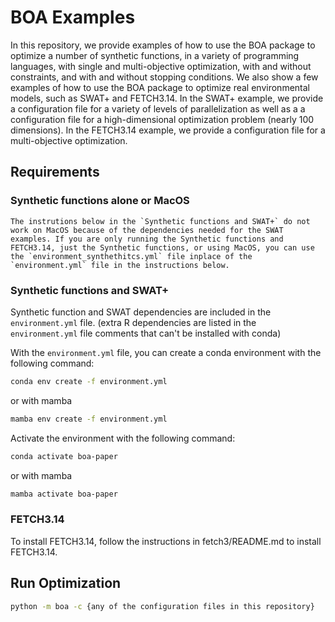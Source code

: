 # BOA Examples

In this repository, we provide examples of how to use the BOA package to optimize a number of synthetic functions, in a variety of programming languages, with single and multi-objective optimization, with and without constraints, and with and without stopping conditions. We also show a few examples of how to use the BOA package to optimize real environmental models, such as SWAT+ and FETCH3.14. In the SWAT+ example, we provide a configuration file for a variety of levels of parallelization as well as a a configuration file for a high-dimensional optimization problem (nearly 100 dimensions). In the FETCH3.14 example, we provide a configuration file for a multi-objective optimization.


## Requirements

### Synthetic functions alone or MacOS

```{note}
The instrutions below in the `Synthetic functions and SWAT+` do not work on MacOS because of the dependencies needed for the SWAT examples. If you are only running the Synthetic functions and FETCH3.14, just the Synthetic functions, or using MacOS, you can use the `environment_synthethitcs.yml` file inplace of the `environment.yml` file in the instructions below.

```

### Synthetic functions and SWAT+

Synthetic function and SWAT dependencies are included in the `environment.yml` file. (extra R dependencies are listed in the `environment.yml` file comments that can't be installed with conda)

With the `environment.yml` file, you can create a conda environment with the following command:

```bash
conda env create -f environment.yml
```

or with mamba

```bash
mamba env create -f environment.yml
```

Activate the environment with the following command:

```bash
conda activate boa-paper
```

or with mamba

```bash 
mamba activate boa-paper
```


### FETCH3.14

To install FETCH3.14, follow the instructions in fetch3/README.md to install FETCH3.14.


## Run Optimization

```bash
python -m boa -c {any of the configuration files in this repository}
```
